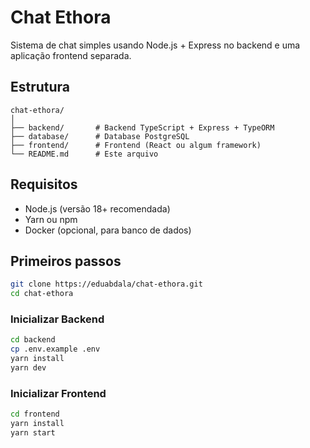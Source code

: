 # Chat Ethora

Sistema de chat simples usando Node.js + Express no backend e uma aplicação frontend separada.

## Estrutura

```
chat-ethora/
│
├── backend/       # Backend TypeScript + Express + TypeORM
├── database/      # Database PostgreSQL
├── frontend/      # Frontend (React ou algum framework)
└── README.md      # Este arquivo
```

## Requisitos

- Node.js (versão 18+ recomendada)
- Yarn ou npm
- Docker (opcional, para banco de dados)

## Primeiros passos

```bash
git clone https://eduabdala/chat-ethora.git
cd chat-ethora
```

### Inicializar Backend

```bash
cd backend
cp .env.example .env
yarn install
yarn dev
```

### Inicializar Frontend

```bash
cd frontend
yarn install
yarn start
```
